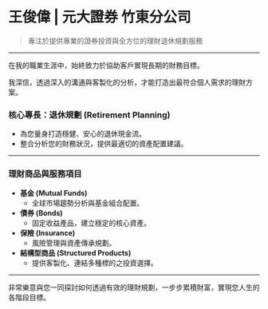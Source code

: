 # 王俊偉 | 元大證券 竹東分公司
> 專注於提供專業的證券投資與全方位的理財退休規劃服務

---

在我的職業生涯中，始終致力於協助客戶實現長期的財務目標。

我深信，透過深入的溝通與客製化的分析，才能打造出最符合個人需求的理財方案。

### 核心專長：退休規劃 (Retirement Planning)
- 為您量身打造穩健、安心的退休現金流。
- 整合分析您的財務狀況，提供最適切的資產配置建議。

---

### 理財商品與服務項目
* **基金 (Mutual Funds)**
    * 全球市場趨勢分析與基金組合配置。
* **債券 (Bonds)**
    * 固定收益產品，建立穩定的核心資產。
* **保險 (Insurance)**
    * 風險管理與資產傳承規劃。
* **結構型商品 (Structured Products)**
    * 提供客製化、連結多種標的之投資選擇。

---

非常樂意與您一同探討如何透過有效的理財規劃，一步步累積財富，實現您人生的各階段目標。
